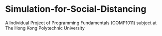 # Simulation-for-Social-Distancing
A Individual Project of Programming Fundamentals (COMP1011) subject at The Hong Kong Polytechnic University
